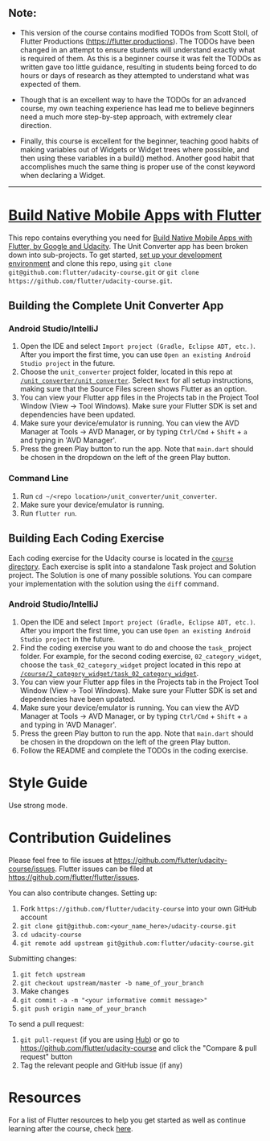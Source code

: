 ## Note:
* This version of the course contains modified TODOs from Scott Stoll, of Flutter Productions (https://flutter.productions). The TODOs have been changed in an attempt to ensure students will understand exactly what is required of them. As this is a beginner course it was felt the TODOs as written gave too little guidance, resulting in students being forced to do hours or days of research as they attempted to understand what was expected of them.

* Though that is an excellent way to have the TODOs for an advanced course, my own teaching experience has lead me to believe beginners need a much more step-by-step approach, with extremely clear direction.

* Finally, this course is excellent for the beginner, teaching good habits of making variables out of Widgets or Widget trees where possible, and then using these variables in a build() method. Another good habit that accomplishes much the same thing is proper use of the const keyword when declaring a Widget.

------

# [Build Native Mobile Apps with Flutter](https://www.udacity.com/course/ud905)

This repo contains everything you need for [Build Native Mobile Apps with Flutter, by Google and Udacity](https://www.udacity.com/course/ud905). The Unit Converter app has been broken down into sub-projects. To get started, [set up your development environment](https://flutter.io/setup) and clone this repo, using `git clone git@github.com:flutter/udacity-course.git` or `git clone https://github.com/flutter/udacity-course.git`.

## Building the Complete Unit Converter App
### Android Studio/IntelliJ
1. Open the IDE and select `Import project (Gradle, Eclipse ADT, etc.)`. After you import the first time, you can use `Open an existing Android Studio project` in the future.
2. Choose the `unit_converter` project folder, located in this repo at [`/unit_converter/unit_converter`](https://github.com/flutter/udacity-course/tree/master/unit_converter/unit_converter). Select `Next` for all setup instructions, making sure that the Source Files screen shows Flutter as an option.
3. You can view your Flutter app files in the Projects tab in the Project Tool Window (View -> Tool Windows). Make sure your Flutter SDK is set and dependencies have been updated.
4. Make sure your device/emulator is running. You can view the AVD Manager at Tools -> AVD Manager, or by typing `Ctrl/Cmd` + `Shift` + `a` and typing in 'AVD Manager'.
5. Press the green Play button to run the app. Note that `main.dart` should be chosen in the dropdown on the left of the green Play button.

### Command Line
1. Run `cd ~/<repo location>/unit_converter/unit_converter`.
2. Make sure your device/emulator is running.
3. Run `flutter run`.

## Building Each Coding Exercise
Each coding exercise for the Udacity course is located in the [`course` directory](https://github.com/flutter/udacity-course/tree/master/course). Each exercise is split into a standalone Task project and Solution project. The Solution is one of many possible solutions. You can compare your implementation with the solution using the `diff` command.

### Android Studio/IntelliJ
1. Open the IDE and select `Import project (Gradle, Eclipse ADT, etc.)`. After you import the first time, you can use `Open an existing Android Studio project` in the future.
2. Find the coding exercise you want to do and choose the `task_` project folder. For example, for the second coding exercise, `02_category_widget`, choose the `task_02_category_widget` project located in this repo at [`/course/2_category_widget/task_02_category_widget`](https://github.com/flutter/udacity-course/tree/master/course/02_category_widget/task_02_category_widget).
3. You can view your Flutter app files in the Projects tab in the Project Tool Window (View -> Tool Windows). Make sure your Flutter SDK is set and dependencies have been updated.
4. Make sure your device/emulator is running. You can view the AVD Manager at Tools -> AVD Manager, or by typing `Ctrl/Cmd` + `Shift` + `a` and typing in 'AVD Manager'.
5. Press the green Play button to run the app. Note that `main.dart` should be chosen in the dropdown on the left of the green Play button.
6. Follow the README and complete the TODOs in the coding exercise.

# Style Guide
Use strong mode.

# Contribution Guidelines
Please feel free to file issues at https://github.com/flutter/udacity-course/issues. Flutter issues can be filed at https://github.com/flutter/flutter/issues.

You can also contribute changes. Setting up:
1. Fork `https://github.com/flutter/udacity-course` into your own GitHub account
2. `git clone git@github.com:<your_name_here>/udacity-course.git`
3. `cd udacity-course`
4. `git remote add upstream git@github.com:flutter/udacity-course.git`

Submitting changes:
1. `git fetch upstream`
2. `git checkout upstream/master -b name_of_your_branch`
3. Make changes
4. `git commit -a -m "<your informative commit message>"`
5. `git push origin name_of_your_branch`

To send a pull request:
1. `git pull-request` (if you are using [Hub](https://hub.github.com/)) or go to https://github.com/flutter/udacity-course and click the "Compare & pull request" button
2. Tag the relevant people and GitHub issue (if any)

# Resources

For a list of Flutter resources to help you get started as well as continue learning after the course, check [here](https://github.com/flutter/udacity-course/tree/master/resources.md).
